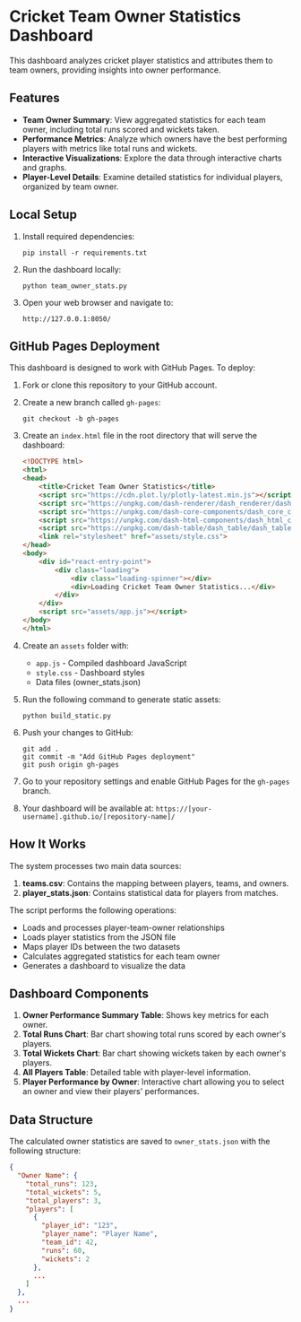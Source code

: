 # Cricket Team Owner Statistics Dashboard

This dashboard analyzes cricket player statistics and attributes them to team owners, providing insights into owner performance.

## Features

- **Team Owner Summary**: View aggregated statistics for each team owner, including total runs scored and wickets taken.
- **Performance Metrics**: Analyze which owners have the best performing players with metrics like total runs and wickets.
- **Interactive Visualizations**: Explore the data through interactive charts and graphs.
- **Player-Level Details**: Examine detailed statistics for individual players, organized by team owner.

## Local Setup

1. Install required dependencies:
   ```
   pip install -r requirements.txt
   ```

2. Run the dashboard locally:
   ```
   python team_owner_stats.py
   ```

3. Open your web browser and navigate to:
   ```
   http://127.0.0.1:8050/
   ```

## GitHub Pages Deployment

This dashboard is designed to work with GitHub Pages. To deploy:

1. Fork or clone this repository to your GitHub account.

2. Create a new branch called `gh-pages`:
   ```
   git checkout -b gh-pages
   ```

3. Create an `index.html` file in the root directory that will serve the dashboard:
   ```html
   <!DOCTYPE html>
   <html>
   <head>
       <title>Cricket Team Owner Statistics</title>
       <script src="https://cdn.plot.ly/plotly-latest.min.js"></script>
       <script src="https://unpkg.com/dash-renderer/dash_renderer/dash_renderer.js"></script>
       <script src="https://unpkg.com/dash-core-components/dash_core_components/dash_core_components.js"></script>
       <script src="https://unpkg.com/dash-html-components/dash_html_components/dash_html_components.js"></script>
       <script src="https://unpkg.com/dash-table/dash_table/dash_table.js"></script>
       <link rel="stylesheet" href="assets/style.css">
   </head>
   <body>
       <div id="react-entry-point">
           <div class="loading">
               <div class="loading-spinner"></div>
               <div>Loading Cricket Team Owner Statistics...</div>
           </div>
       </div>
       <script src="assets/app.js"></script>
   </body>
   </html>
   ```

4. Create an `assets` folder with:
   - `app.js` - Compiled dashboard JavaScript
   - `style.css` - Dashboard styles
   - Data files (owner_stats.json)

5. Run the following command to generate static assets:
   ```
   python build_static.py
   ```

6. Push your changes to GitHub:
   ```
   git add .
   git commit -m "Add GitHub Pages deployment"
   git push origin gh-pages
   ```

7. Go to your repository settings and enable GitHub Pages for the `gh-pages` branch.

8. Your dashboard will be available at: `https://[your-username].github.io/[repository-name]/`

## How It Works

The system processes two main data sources:

1. **teams.csv**: Contains the mapping between players, teams, and owners.
2. **player_stats.json**: Contains statistical data for players from matches.

The script performs the following operations:
- Loads and processes player-team-owner relationships
- Loads player statistics from the JSON file
- Maps player IDs between the two datasets
- Calculates aggregated statistics for each team owner
- Generates a dashboard to visualize the data

## Dashboard Components

1. **Owner Performance Summary Table**: Shows key metrics for each owner.
2. **Total Runs Chart**: Bar chart showing total runs scored by each owner's players.
3. **Total Wickets Chart**: Bar chart showing wickets taken by each owner's players.
4. **All Players Table**: Detailed table with player-level information.
5. **Player Performance by Owner**: Interactive chart allowing you to select an owner and view their players' performances.

## Data Structure

The calculated owner statistics are saved to `owner_stats.json` with the following structure:

```json
{
  "Owner Name": {
    "total_runs": 123,
    "total_wickets": 5,
    "total_players": 3,
    "players": [
      {
        "player_id": "123",
        "player_name": "Player Name",
        "team_id": 42,
        "runs": 60,
        "wickets": 2
      },
      ...
    ]
  },
  ...
}
``` 